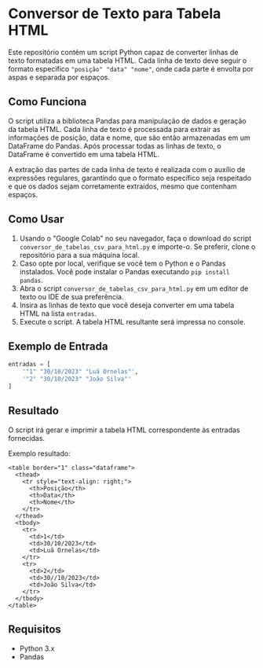 # Conversor de Texto para Tabela HTML

Este repositório contém um script Python capaz de converter linhas de texto formatadas em uma tabela HTML. Cada linha de texto deve seguir o formato específico `"posição" "data" "nome"`, onde cada parte é envolta por aspas e separada por espaços.

## Como Funciona

O script utiliza a biblioteca Pandas para manipulação de dados e geração da tabela HTML. Cada linha de texto é processada para extrair as informações de posição, data e nome, que são então armazenadas em um DataFrame do Pandas. Após processar todas as linhas de texto, o DataFrame é convertido em uma tabela HTML.

A extração das partes de cada linha de texto é realizada com o auxílio de expressões regulares, garantindo que o formato específico seja respeitado e que os dados sejam corretamente extraídos, mesmo que contenham espaços.

## Como Usar

1. Usando o "Google Colab" no seu navegador, faça o download do script `conversor_de_tabelas_csv_para_html.py` e importe-o.
    Se preferir, clone o repositório para a sua máquina local.
2. Caso opte por local, verifique se você tem o Python e o Pandas instalados. Você pode instalar o Pandas executando `pip install pandas`.
3. Abra o script `conversor_de_tabelas_csv_para_html.py` em um editor de texto ou IDE de sua preferência.
4. Insira as linhas de texto que você deseja converter em uma tabela HTML na lista `entradas`.
5. Execute o script. A tabela HTML resultante será impressa no console.

## Exemplo de Entrada

```python
entradas = [
    '"1" "30/10/2023" "Luã Ornelas"',
    '"2" "30/10/2023" "João Silva"'
]
```

## Resultado

O script irá gerar e imprimir a tabela HTML correspondente às entradas fornecidas.

Exemplo resultado:
```
<table border="1" class="dataframe">
  <thead>
    <tr style="text-align: right;">
      <th>Posição</th>
      <th>Data</th>
      <th>Nome</th>
    </tr>
  </thead>
  <tbody>
    <tr>
      <td>1</td>
      <td>30/10/2023</td>
      <td>Luã Ornelas</td>
    </tr>
    <tr>
      <td>2</td>
      <td>30//10/2023</td>
      <td>João Silva</td>
    </tr>
  </tbody>
</table>
```

## Requisitos

- Python 3.x
- Pandas
